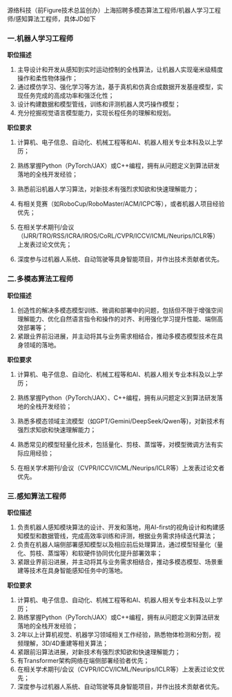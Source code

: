 源络科技（前Figure技术总监创办）上海招聘多模态算法工程师/机器人学习工程师/感知算法工程师，具体JD如下



### **一.机器人学习工程师**

**职位描述**

1. 主导设计和开发从感知到实时运动控制的全栈算法，让机器人实现毫米级精度操作和柔性物体操作；
2. 通过模仿学习、强化学习等方法，基于真机和仿真合成数据开发基座模型，实现任务完成的高成功率和强泛化性；
3. 设计构建数据和模型管线，训练和评测机器人灵巧操作模型；
4. 充分挖掘视觉语言模型能力，实现长程任务的理解和规划。

**职位要求**

1. 计算机、电子信息、自动化、机械工程等和AI、机器人相关专业本科及以上学历；

2. 熟练掌握Python（PyTorch/JAX）或C++编程，拥有从问题定义到算法研发落地的全栈开发经验；

3. 熟悉前沿机器人学习算法，对新技术有强烈求知欲和快速理解能力；

4. 有相关竞赛（如RoboCup/RoboMaster/ACM/ICPC等），或者机器人项目经验优先；

5. 在相关学术期刊/会议（IJRR/TRO/RSS/ICRA/IROS/CoRL/CVPR/ICCV/ICML/Neurips/ICLR等）上发表过论文优先；

6. 深度参与过机器人系统、自动驾驶等具身智能项目，并作出技术贡献者优先。

   

### **二.多模态算法工程师**

**职位描述**

1. 创造性的解决多模态模型训练、微调和部署中的问题，包括但不限于增强空间理解能力、优化自然语言指令和操作的对齐、利用强化学习提升性能、端侧高效部署等；
2. 紧跟业界前沿进展，并主动将其与业务需求相结合，推动多模态模型技术在具身领域的落地。

**职位要求**

1. 计算机、电子信息、自动化、机械工程等和AI、机器人相关专业本科及以上学历；

2. 熟练掌握Python（PyTorch/JAX）、C++编程，拥有从问题定义到算法研发落地的全栈开发经验；

3. 熟悉多模态领域主流模型（如GPT/Gemini/DeepSeek/Qwen等)，对新技术有强烈求知欲和快速理解能力；

4. 熟悉常见的模型轻量化技术，包括量化、剪枝、蒸馏等，对模型微调方法有实际应用经验；

5. 在相关学术期刊/会议（CVPR/ICCV/ICML/Neurips/ICLR等）上发表过论文者优先。

  

### **三.感知算法工程师**

**职位描述**

1. 负责机器人感知模块算法的设计、开发和落地，用AI-first的视角设计和构建感知模型和数据管线，完成高效率训练和评测，根据业务需求持续迭代算法；
2. 负责在机器人端侧部署感知模型以及相应前后处理算法，通过模型轻量化（量化、剪枝、蒸馏等）和软硬件协同优化提升部署效率；
3. 紧跟业界前沿进展，并主动将其与业务需求相结合，推动多模态模型、场景重建等技术在具身智能感知任务中的落地。

**职位要求**

1. 计算机、电子信息、自动化、机械工程等和AI、机器人相关专业本科及以上学历；
2. 熟练掌握Python（PyTorch/JAX）或C++编程，拥有从问题定义到算法研发落地的全栈开发经验；
3. 2年以上计算机视觉、机器学习领域相关工作经验，熟悉物体检测和分割，视频理解，3D/4D重建等相关算法；
4. 紧跟前沿算法进展，对新技术有强烈求知欲和快速理解能力；
5. 有Transformer架构网络在端侧部署经验者优先；
6. 在相关学术期刊/会议（CVPR/ICCV/ICML/Neurips/ICLR等）上发表过论文优先；
7. 深度参与过机器人系统、自动驾驶等具身智能项目，并作出技术贡献者优先。
